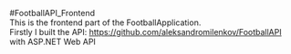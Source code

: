 #FootballAPI_Frontend  
This is the frontend part of the FootballApplication.  
Firstly I built the API: https://github.com/aleksandromilenkov/FootballAPI with ASP.NET Web API  
